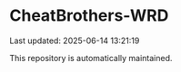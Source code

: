 # CheatBrothers-WRD

Last updated: 2025-06-14 13:21:19

This repository is automatically maintained.
